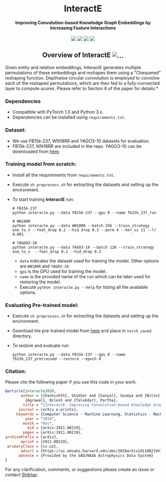 <h1 align="center">
  InteractE
</h1>
<h4 align="center">Improving Convolution-based Knowledge Graph Embeddings by Increasing Feature Interactions</h4>
<p align="center">
  <a href="https://aaai.org/Conferences/AAAI-20/"><img src="http://img.shields.io/badge/AAAI-2020-4b44ce.svg"></a>
  <a href="https://arxiv.org/abs/1911.00219"><img src="http://img.shields.io/badge/Paper-PDF-red.svg"></a>
  <a href="https://shikhar-vashishth.github.io/assets/pdf/interacte_supp.pdf"><img src="http://img.shields.io/badge/Supplementary-PDF-green.svg"></a>
  <a href="https://github.com/malllabiisc/InteractE/blob/master/LICENSE">
    <img src="https://img.shields.io/badge/License-Apache%202.0-blue.svg">
  </a>
</p>

<h2 align="center">
  Overview of InteractE
  <img align="center"  src="./overview.png" alt="...">
</h2>

Given entity and relation embeddings, InteractE generates multiple permutations of these embeddings and reshapes them using a "Chequered" reshaping function. Depthwise circular convolution is employed to convolve each of the reshaped permutations, which are then fed to a fully-connected layer to compute scores. Please refer to Section 6 of the paper for details.*

### Dependencies

- Compatible with PyTorch 1.0 and Python 3.x.
- Dependencies can be installed using `requirements.txt`.

### Dataset:

- We use FB15k-237,  WN18RR and YAGO3-10 datasets for evaluation. 
- FB15k-237,  WN18RR are included in the repo. YAGO3-10 can be downloaded from [here](https://drive.google.com/drive/folders/186yl5MetAx_ialN0fOCvrtnBiKRJdzXO?usp=sharing). 

### Training model from scratch:

- Install all the requirements from `requirements.txt.`

- Execute `sh preprocess.sh` for extracting the datasets and setting up the environment. 

- To start training **InteractE** run:

  ```shell
  # FB15k-237
  python interacte.py --data FB15k-237 --gpu 0 --name fb15k_237_run
  
  # WN18RR
  python interacte.py --data WN18RR --batch 256 --train_strategy one_to_n --feat_drop 0.2 --hid_drop 0.3 --perm 4 --ker_sz 11 --lr 0.001
  
  # YAGO03-10
  python interacte.py --data YAGO3-10 --batch 128 --train_strategy one_to_n  --feat_drop 0.2 --hid_drop 0.3 
  ```
  - `data` indicates the dataset used for training the model. Other options are `WN18RR` and `YAGO3-10`.
  - `gpu` is the GPU used for training the model.
  - `name` is the provided name of the run which can be later used for restoring the model.
  - Execute `python interacte.py --help` for listing all the available options.

### Evaluating Pre-trained model:

* Execute `sh preprocess.sh` for extracting the datasets and setting up the environment. 

* Download the pre-trained model from [here](https://drive.google.com/open?id=1ffwqdnJFm1A14n7Cph7XVXX6TKY4BOv1) and place in `torch_saved` directory. 

* To restore and evaluate run:

  ```shell
  python interacte.py --data FB15k-237 --gpu 0 --name fb15k_237_pretrained --restore --epoch 0
  ```

### Citation:
Please cite the following paper if you use this code in your work.

```bibtex
@article{interacte2020,
       author = {{Vashishth}, Shikhar and {Sanyal}, Soumya and {Nitin}, Vikram and
         {Agrawal}, Nilesh and {Talukdar}, Partha},
        title = "{InteractE: Improving Convolution-based Knowledge Graph Embeddings by Increasing Feature Interactions}",
      journal = {arXiv e-prints},
     keywords = {Computer Science - Machine Learning, Statistics - Machine Learning},
         year = "2019",
        month = "Nov",
          eid = {arXiv:1911.00219},
        pages = {arXiv:1911.00219},
archivePrefix = {arXiv},
       eprint = {1911.00219},
 primaryClass = {cs.LG},
       adsurl = {https://ui.adsabs.harvard.edu/abs/2019arXiv191100219V},
      adsnote = {Provided by the SAO/NASA Astrophysics Data System}
}
```

For any clarification, comments, or suggestions please create an issue or contact [Shikhar](http://shikhar-vashishth.github.io).
